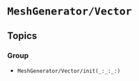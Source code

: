 # ``MeshGenerator/Vector``

## Topics

### <!--@START_MENU_TOKEN@-->Group<!--@END_MENU_TOKEN@-->

- ``MeshGenerator/Vector/init(_:_:_:)``
